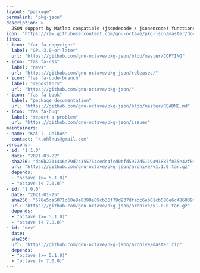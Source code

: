 ```yaml
---
layout: "package"
permalink: "pkg-json"
description: >-
  JSON support by Matlab compatible (jsondecode / jsonencode) functions.
icon: "https://raw.githubusercontent.com/gnu-octave/pkg-json/master/doc/JSON.png"
links:
- icon: "far fa-copyright"
  label: "GPL-3.0-or-later"
  url: "https://github.com/gnu-octave/pkg-json/blob/master/COPYING"
- icon: "fas fa-rss"
  label: "news"
  url: "https://github.com/gnu-octave/pkg-json/releases/"
- icon: "fas fa-code-branch"
  label: "repository"
  url: "https://github.com/gnu-octave/pkg-json/"
- icon: "fas fa-book"
  label: "package documentation"
  url: "https://github.com/gnu-octave/pkg-json/blob/master/README.md"
- icon: "fas fa-bug"
  label: "report a problem"
  url: "https://github.com/gnu-octave/pkg-json/issues"
maintainers:
- name: "Kai T. Ohlhus"
  contact: "k.ohlhus@gmail.com"
versions:
- id: "1.1.0"
  date: "2021-03-22"
  sha256: "db6b2711446a79d7c355754cede4fcd0bfd5977d5119491887f835e42f8967a7"
  url: "https://github.com/gnu-octave/pkg-json/archive/v1.1.0.tar.gz"
  depends:
  - "octave (>= 5.1.0)"
  - "octave (< 7.0.0)"
- id: "1.0.0"
  date: "2021-01-25"
  sha256: "576e5da5071d60e9a8399e09cb36f79d937dfabc6eb01cb580e6c486039feb65"
  url: "https://github.com/gnu-octave/pkg-json/archive/v1.0.0.tar.gz"
  depends:
  - "octave (>= 5.1.0)"
  - "octave (< 7.0.0)"
- id: "dev"
  date:
  sha256:
  url: "https://github.com/gnu-octave/pkg-json/archive/master.zip"
  depends:
  - "octave (>= 5.1.0)"
  - "octave (< 7.0.0)"
---
```

